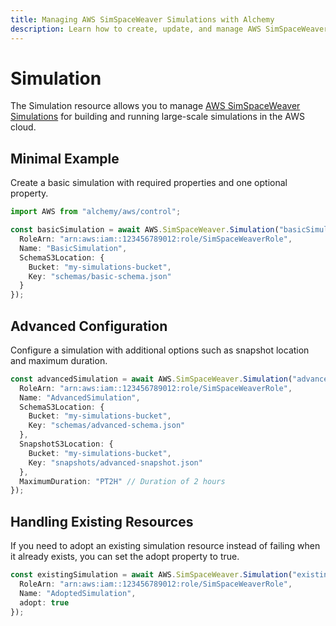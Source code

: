 ```yaml
---
title: Managing AWS SimSpaceWeaver Simulations with Alchemy
description: Learn how to create, update, and manage AWS SimSpaceWeaver Simulations using Alchemy Cloud Control.
---
```


# Simulation

The Simulation resource allows you to manage [AWS SimSpaceWeaver Simulations](https://docs.aws.amazon.com/simspaceweaver/latest/userguide/) for building and running large-scale simulations in the AWS cloud.

## Minimal Example

Create a basic simulation with required properties and one optional property.

```ts
import AWS from "alchemy/aws/control";

const basicSimulation = await AWS.SimSpaceWeaver.Simulation("basicSimulation", {
  RoleArn: "arn:aws:iam::123456789012:role/SimSpaceWeaverRole",
  Name: "BasicSimulation",
  SchemaS3Location: {
    Bucket: "my-simulations-bucket",
    Key: "schemas/basic-schema.json"
  }
});
```

## Advanced Configuration

Configure a simulation with additional options such as snapshot location and maximum duration.

```ts
const advancedSimulation = await AWS.SimSpaceWeaver.Simulation("advancedSimulation", {
  RoleArn: "arn:aws:iam::123456789012:role/SimSpaceWeaverRole",
  Name: "AdvancedSimulation",
  SchemaS3Location: {
    Bucket: "my-simulations-bucket",
    Key: "schemas/advanced-schema.json"
  },
  SnapshotS3Location: {
    Bucket: "my-simulations-bucket",
    Key: "snapshots/advanced-snapshot.json"
  },
  MaximumDuration: "PT2H" // Duration of 2 hours
});
```

## Handling Existing Resources

If you need to adopt an existing simulation resource instead of failing when it already exists, you can set the adopt property to true.

```ts
const existingSimulation = await AWS.SimSpaceWeaver.Simulation("existingSimulation", {
  RoleArn: "arn:aws:iam::123456789012:role/SimSpaceWeaverRole",
  Name: "AdoptedSimulation",
  adopt: true
});
```